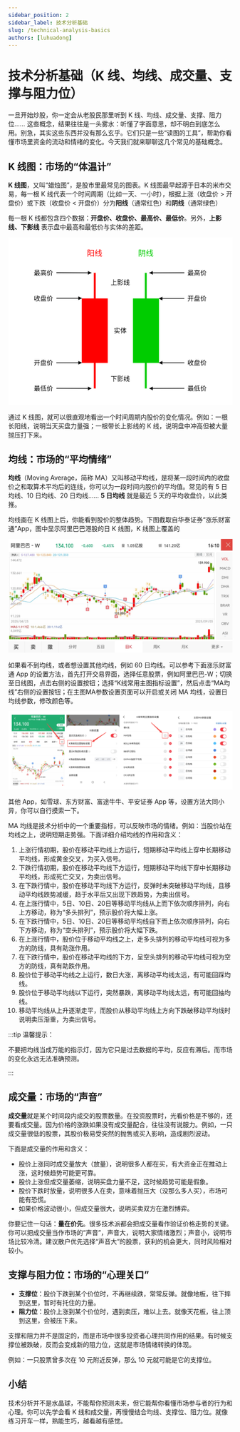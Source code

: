 ```yaml
---
sidebar_position: 2
sidebar_label: 技术分析基础
slug: /technical-analysis-basics
authors: [luhuadong]
---
```


# 技术分析基础（K 线、均线、成交量、支撑与阻力位）

一旦开始炒股，你一定会从老股民那里听到 K 线、均线、成交量、支撑、阻力位…… 这些概念，结果往往是一头雾水：听懂了字面意思，却不明白到底怎么用。别急，其实这些东西并没有那么玄乎。它们只是一些“读图的工具”，帮助你看懂市场里资金的流动和情绪的变化。今天我们就来聊聊这几个常见的基础概念。



## K 线图：市场的“体温计”

**K 线图**，又叫“蜡烛图”，是股市里最常见的图表。K 线图最早起源于日本的米市交易，每一根 K 线代表一个时间周期（比如一天、一小时），根据上涨（收盘价 > 开盘价）或下跌（收盘价 < 开盘价）分为**阳线**（通常红色）和**阴线**（通常绿色）

每一根 K 线都包含四个数据：**开盘价、收盘价、最高价、最低价**。另外，**上影线、下影线** 表示盘中最高和最低价与实体的差距。

![](../images/candlestick-chart.png)

通过 K 线图，就可以很直观地看出一个时间周期内股价的变化情况。例如：一根长阳线，说明当天买盘力量强；一根带长上影线的 K 线，说明盘中冲高但被大量抛压打下来。



## 均线：市场的“平均情绪”

**均线**（Moving Average，简称 MA）又叫移动平均线，是将某一段时间内的收盘价之和取算术平均后的连线，你可以为一段时间内股价的平均值。常见的有 5 日均线、10 日均线、20 日均线…… **5 日均线** 就是最近 5 天的平均收盘价，以此类推。

均线画在 K 线图上后，你能看到股价的整体趋势。下图截取自华泰证券“涨乐财富通”App，图中显示阿里巴巴港股的日 K 线图，K 线图上覆盖的

![阿里巴巴-W 股票 K 线图和均线，紫色为5日均线，橙色为10日均线，蓝色为20日均线](../images/stock-alibaba-ma-index.jpg)

如果看不到均线，或者想设置其他均线，例如 60 日均线。可以参考下面涨乐财富通 App 的设置方法，首先打开交易界面，选择任意股票，例如阿里巴巴-W；切换至日线图，点击右侧的设置按钮；选择“K线常用主图指标设置”，然后点击“MA均线”右侧的设置按钮；在主图MA参数设置页面可以开启或关闭 MA 均线，设置日均线参数，修改颜色等。

![涨乐财富通 App 主图均线参数设置步骤](../images/StockHunter-均线设置示意图-2.png)

其他 App，如雪球、东方财富、富途牛牛、平安证券 App 等，设置方法大同小异，你可以自行摸索一下。

MA 均线是技术分析中的一个重要指标，可以反映市场的情绪。例如：当股价站在均线之上，说明短期走势强。下面详细介绍均线的作用和含义：

1. 上涨行情初期，股价在移动平均线上方运行，短期移动平均线上穿中长期移动平均线，形成黄金交叉，为买入信号。
2. 下跌行情初期，股价在移动平均线下方运行，短期移动平均线下穿中长期移动平均线，形成死亡交叉，为卖出信号。
3. 在下跌行情中，股价在移动平均线下方运行，反弹时未突破移动平均线，且移动平均线跌势减缓，趋于水平后又出现下跌趋势，为卖出信号。
4. 在上涨行情中，5日、10日、20日等移动平均线从上而下依次顺序排列，向右上方移动，称为“多头排列”，预示股价将大幅上涨。
5. 在下跌行情中，5日、10日、20日等移动平均线自下而上依次顺序排列，向右下方移动，称为“空头排列”，预示股价将大幅下跌。
6. 在上涨行情中，股价位于移动平均线之上，走多头排列的移动平均线可视为多方的防线，具有助涨作用。
7. 在下跌行情中，股价在移动平均线的下方，呈空头排列的移动平均线可视为空方的防线，真有助跌作用。
8. 股价位于移动平均线之上运行，数日大涨，离移动平均线太远，有可能回踩均线。
9. 股价位于移动平均线以下运行，突然暴跌，离移动平均线太远，有可能回抽均线。
10. 移动平均线从上升逐渐走平，而股价从移动平均线上方向下跌破移动平均线时说明卖压渐重，为卖出信号。

:::tip 温馨提示：

不要把均线当成万能的指示灯，因为它只是过去数据的平均，反应有滞后。而市场的变化永远无法准确预测。

:::



## 成交量：市场的“声音”

**成交量**就是某个时间段内成交的股票数量。在投资股票时，光看价格是不够的，还要看成交量。因为价格的涨跌如果没有成交量配合，往往没有说服力。例如，一只成交量很低的股票，其股价极易受突然的抛售或买入影响，造成剧烈波动。

下面是成交量的作用和含义：

- 股价上涨同时成交量放大（放量），说明很多人都在买，有大资金正在推动上涨，这时候趋势可能更可靠。
- 股价上涨但成交量萎缩，说明买盘力量不足，这时候趋势可能是假象。
- 股价下跌时放量，说明很多人在卖，意味着抛压大（没那么多人买），市场可能有恐慌。
- 如果价格波动很小，但成交量很大，说明买卖双方在激烈博弈。

你要记住一句话：**量在价先**。很多技术派都会把成交量看作验证价格走势的关键。你可以把成交量当作市场的“声音”，声音大，说明大家情绪激烈；声音小，说明市场比较冷清。建议散户优先选择“声音大”的股票，获利的机会更大，同时风险相对较小。



## 支撑与阻力位：市场的“心理关口”

- **支撑位**：股价下跌到某个价位时，不再继续跌，常常反弹。就像地板，往下摔到这里，暂时有托住的力量。
- **阻力位**：股价上涨到某个价位时，遇到卖压，难以上去。就像天花板，往上顶到这里，会被压下来。

支撑和阻力并不是固定的，而是市场中很多投资者心理共同作用的结果。有时候支撑位被跌破，反而会变成新的阻力位，这就是市场情绪转换的体现。

例如：一只股票曾多次在 10 元附近反弹，那么 10 元就可能是它的支撑位。



## 小结

技术分析并不是水晶球，不能帮你预测未来，但它能帮你看懂市场参与者的行为和心理。你可以先学会看 K 线和成交量，再慢慢结合均线、支撑位、阻力位。就像练习开车一样，熟能生巧，越看越有感觉。
